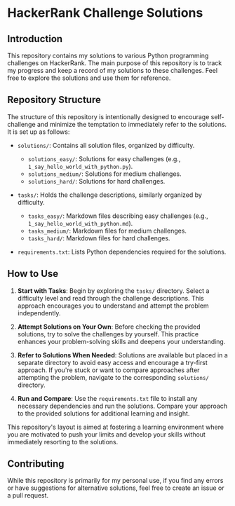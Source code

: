 # HackerRank Challenge Solutions

## Introduction
This repository contains my solutions to various Python programming challenges on HackerRank. The main purpose of this repository is to track my progress and keep a record of my solutions to these challenges. Feel free to explore the solutions and use them for reference.

## Repository Structure

The structure of this repository is intentionally designed to encourage self-challenge and minimize the temptation to immediately refer to the solutions. It is set up as follows:

- `solutions/`: Contains all solution files, organized by difficulty.
  - `solutions_easy/`: Solutions for easy challenges (e.g., `1_say_hello_world_with_python.py`).
  - `solutions_medium/`: Solutions for medium challenges.
  - `solutions_hard/`: Solutions for hard challenges.

- `tasks/`: Holds the challenge descriptions, similarly organized by difficulty.
  - `tasks_easy/`: Markdown files describing easy challenges (e.g., `1_say_hello_world_with_python.md`).
  - `tasks_medium/`: Markdown files for medium challenges.
  - `tasks_hard/`: Markdown files for hard challenges.

- `requirements.txt`: Lists Python dependencies required for the solutions.

## How to Use
1. **Start with Tasks**: Begin by exploring the `tasks/` directory. Select a difficulty level and read through the challenge descriptions. This approach encourages you to understand and attempt the problem independently.

2. **Attempt Solutions on Your Own**: Before checking the provided solutions, try to solve the challenges by yourself. This practice enhances your problem-solving skills and deepens your understanding.

3. **Refer to Solutions When Needed**: Solutions are available but placed in a separate directory to avoid easy access and encourage a try-first approach. If you're stuck or want to compare approaches after attempting the problem, navigate to the corresponding `solutions/` directory.

4. **Run and Compare**: Use the `requirements.txt` file to install any necessary dependencies and run the solutions. Compare your approach to the provided solutions for additional learning and insight.

This repository's layout is aimed at fostering a learning environment where you are motivated to push your limits and develop your skills without immediately resorting to the solutions.

## Contributing
While this repository is primarily for my personal use, if you find any errors or have suggestions for alternative solutions, feel free to create an issue or a pull request.
